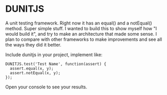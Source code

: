 DUNITJS
=======

A unit testing framework.
Right now it has an equal() and a notEqual() method. Super simple stuff.  I wanted to build this to show myself how "I would build it", and try to make an architecture that made some sense.  I plan to compare with other frameworks to make improvements and see all the ways they did it better.

Include dunitjs in your project, implement like:

    DUNITJS.test('Test Name', function(assert) { 
      assert.equal(x, y);
      assert.notEqual(x, y);
    });

Open your console to see your results.  
